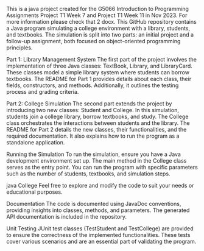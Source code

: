This is a java project created for the G5066 Introduction to Programming Assignments Project T1 Week 7 and Project T1 Week 11 in Nov 2023. For more information please check that 2 docx. 
This GitHub repository contains a Java program simulating a college environment with a library, students, and textbooks. The simulation is split into two parts: an initial project and a follow-up assignment, both focused on object-oriented programming principles.

Part 1: Library Management System
The first part of the project involves the implementation of three Java classes: TextBook, Library, and LibraryCard. These classes model a simple library system where students can borrow textbooks. The README for Part 1 provides details about each class, their fields, constructors, and methods. Additionally, it outlines the testing process and grading criteria.

Part 2: College Simulation
The second part extends the project by introducing two new classes: Student and College. In this simulation, students join a college library, borrow textbooks, and study. The College class orchestrates the interactions between students and the library. The README for Part 2 details the new classes, their functionalities, and the required documentation. It also explains how to run the program as a standalone application.

Running the Simulation
To run the simulation, ensure you have a Java development environment set up. The main method in the College class serves as the entry point. You can run the program with specific parameters such as the number of students, textbooks, and simulation steps.

java College <numStudents> <numTextBooks> <numSteps>
Feel free to explore and modify the code to suit your needs or educational purposes.

Documentation
The code is documented using JavaDoc conventions, providing insights into classes, methods, and parameters. The generated API documentation is included in the repository.

Unit Testing
JUnit test classes (TestStudent and TestCollege) are provided to ensure the correctness of the implemented functionalities. These tests cover various scenarios and are an essential part of validating the program.
